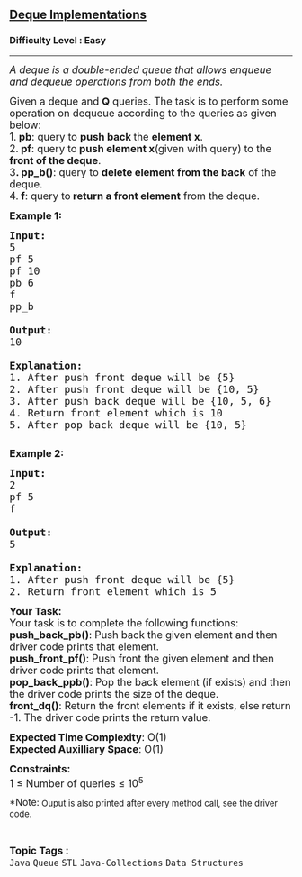 <h2><a href="https://practice.geeksforgeeks.org/problems/deque-implementations/1">Deque Implementations</a></h2><h3>Difficulty Level : Easy</h3><hr><div class="problems_problem_content__Xm_eO"><p><em><span style="font-size:18px">A deque is a double-ended queue that allows enqueue and dequeue operations from both the ends.</span></em></p>

<p><span style="font-size:18px">Given a deque and <strong>Q</strong> queries. The task is to perform some operation on dequeue according to the queries as given below:<br>
1.<strong> pb</strong>: query to <strong>push back </strong>the <strong>element x</strong>.<br>
2.<strong> pf</strong>: query to<strong> push element x</strong>(given with query) to the <strong>front of the deque</strong>.<br>
3<strong>. pp_b()</strong>: query to <strong>delete element from the back</strong> of the deque.<br>
4.<strong> f</strong>: query to<strong> return a front element</strong> from the deque.</span></p>

<p><span style="font-size:18px"><strong>Example 1:</strong></span></p>

<pre><span style="font-size:18px"><strong>Input:</strong>
5
pf 5
pf 10
pb 6
f
pp_b

<strong>Output:</strong> 
10

<strong>Explanation:</strong> 
1. After push front deque will be {5}
2. After push front deque will be {10, 5}
3. After push back deque will be {10, 5, 6}
4. Return front element which is 10
5. After pop back deque will be {10, 5}
</span>
</pre>

<p><span style="font-size:18px"><strong>Example 2:</strong></span></p>

<pre><span style="font-size:18px"><strong>Input:</strong> 
2
pf 5 
f

<strong>Output:</strong> 
5 

<strong>Explanation:</strong>
1. After push front deque will be {5}
2. Return front element which is 5
</span></pre>

<p><span style="font-size:18px"><strong>Your Task:</strong><br>
Your task is to complete the following functions:<br>
<strong>push_back_pb()</strong>: Push back the given element and then driver code prints that element.<br>
<strong>push_front_pf()</strong>: Push front the given element and then driver code prints that element.<br>
<strong>pop_back_ppb()</strong>: Pop the back element (if exists) and then the driver code prints the size of the deque.<br>
<strong>front_dq()</strong>: Return the front elements if it exists, else return -1. The driver code prints the return value.</span></p>

<p><span style="font-size:18px"><strong>Expected Time Complexity</strong>: O(1)<br>
<strong>Expected Auxilliary Space</strong>: O(1)</span></p>

<p><span style="font-size:18px"><strong>Constraints:</strong><br>
1 ≤ Number of queries ≤ 10<sup>5</sup></span></p>

<p><span style="font-size:20px"><sup>*Note:</sup></span><span style="font-size:18px"><sup> Ouput is also printed after every method call, see the driver code.</sup></span></p>
</div><br><p><span style=font-size:18px><strong>Topic Tags : </strong><br><code>Java</code>&nbsp;<code>Queue</code>&nbsp;<code>STL</code>&nbsp;<code>Java-Collections</code>&nbsp;<code>Data Structures</code>&nbsp;